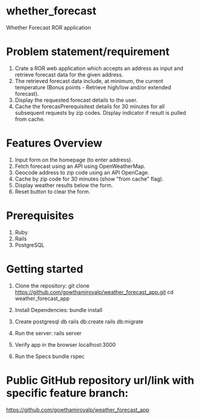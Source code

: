 # whether_forecast
Whether Forecast ROR application

# Problem statement/requirement
1. Crate a ROR web application which accepts an address as input and retrieve forecast data for the given address.
2. The retrieved forecast data include, at minimum, the current temperature (Bonus points - Retrieve high/low and/or extended forecast).
3. Display the requested forecast details to the user.
4. Cache the forecasPrerequisitest details for 30 minutes for all subsequent requests by zip codes. Display indicator if result is pulled from cache.

# Features Overview
1. Input form on the homepage (to enter address).
2. Fetch forecast using an API using OpenWeatherMap.
3. Geocode address to zip code using an API OpenCage.
4. Cache by zip code for 30 minutes (show "from cache" flag).
5. Display weather results below the form.
6. Reset button to clear the form.

# Prerequisites
1. Ruby
2. Rails
3. PostgreSQL

# Getting started

1. Clone the repository:
	git clone https://github.com/gowthamiroyalp/weather_forecast_app.git
	cd weather_forecast_app

2. Install Dependencies:
	bundle install

3. Create postgresql db
	rails db:create
	rails db:migrate	

3. Run the server:
	rails server

4. Verify app in the browser
	localhost:3000	

5. Run the Specs
	bundle rspec	

# Public GitHub repository url/link with specific feature branch:
https://github.com/gowthamiroyalp/weather_forecast_app





